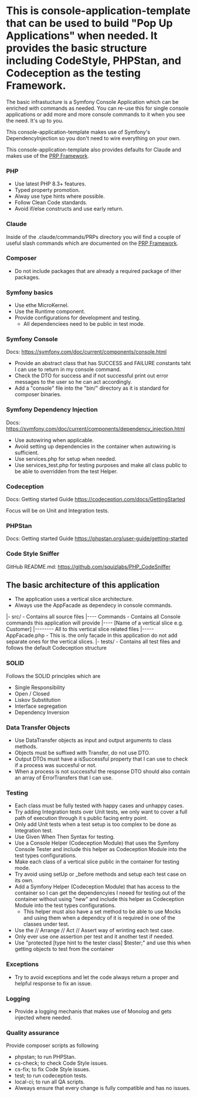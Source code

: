 # This is console-application-template that can be used to build "Pop Up Applications" when needed. It provides the basic structure including CodeStyle, PHPStan, and Codeception as the testing Framework.

The basic infrastucture is a Symfony Console Application which can be enriched with commands as needed. You can re-use this for single console applications or add more and more console commands to it when you see the need. It's up to you.

This console-application-template makes use of Symfony's DependencyInjection so you don't need to wire everything on your own.

This console-application-template also provides defaults for Claude and makes use of the [PRP Framework](https://github.com/Wirasm/PRPs-agentic-eng).

### PHP

- Use latest PHP 8.3+ features.
- Typed property promotion.
- Alway use type hints where possible.
- Follow Clean Code standards.
- Avoid if/else constructs and use early return.

### Claude

Inside of the .claude/commands/PRPs directory you will find a couple of useful slash commands which are documented on the [PRP Framework](https://github.com/Wirasm/PRPs-agentic-eng).

### Composer
- Do not include packages that are already a required package of ither packages.

### Symfony basics
- Use ethe MicroKernel.
- Use the Runtime component.
- Provide configurations for development and testing.
    - All dependenciees need to be public in test mode.

### Symfony Console

Docs: https://symfony.com/doc/current/components/console.html

- Provide an abstract class that has SUCCESS and FAILURE constants taht I can use to return in my console command.
- Check the DTO for success and if not successful print out error messages to the user so he can act accordingly.
- Add a "console" file into the "bin/" directory as it is standard for composer binaries.

### Symfony Dependency Injection

Docs: https://symfony.com/doc/current/components/dependency_injection.html

- Use autowiring when applicable.
- Avoid setting up dependencies in the container when autowiring is sufficient.
- Use services.php for setup when needed.
- Use services_test.php for testing purposes and make all class public to be able to overridden from the test Helper.

### Codeception

Docs: Getting started Guide https://codeception.com/docs/GettingStarted

Focus will be on Unit and Integration tests.

### PHPStan

Docs: Getting started Guide https://phpstan.org/user-guide/getting-started

### Code Style Sniffer

GitHub README.md: https://github.com/squizlabs/PHP_CodeSniffer

## The basic architecture of this application

- The application uses a vertical slice architecture.
- Always use the AppFacade as dependecy in console commands.


|- src/ - Contains all source files
|---- Commands - Contains all Console commands this application will provide
|---- [Name of a vertical slice e.g. Customer]
|-------- All to this vertical slice related files
|----- AppFacade.php - This is. the only facade in this application do not add separate ones for the vertical slices.
|- tests/ - Contains all test files and follows the default Codeception structure

### SOLID

Follows the SOLID principles which are
- Single Responsibility
- Open / Closed
- Liskov Substitution
- Interface segregation
- Dependency Inversion

### Data Transfer Objects

- Use DataTransfer objects as input and output arguments to class methods.
- Objects must be suffixed with Transfer, do not use DTO.
- Output DTOs must have a isSuccessful property that I can use to check if a process was succesful or not.
- When a process is not successful the response DTO should also contain an array of ErrorTransfers that I can use.


### Testing

- Each class must be fully tested with happy cases and unhappy cases.
- Try adding Integration tests over Unit tests, we only want to cover a full path of execution through it s public facing entry point.
- Only add Unit tests when a test setup is too complex to be done as Integration test.
- Use Given When Then Syntax for testing.
- Use a Console Helper (Codeception Module) that uses the Symfony Console Tester and include this helper as Codeception Module into the test types configurations.
- Make each class of a vertical slice public in the container for testing mode.
- Try avoid using setUp or _before methods and setup each test case on its own.
- Add a Symfony Helper (Codeception Module) that has access to the container so I can get the dependencyies I neeed for testing out of the container without using "new" and include this helper as Codeception Module into the test types configurations.
    - This helper must also have a set method to be able to use Mocks and using them when a dependcy of it is required in one of the classes under test.
- Use the // Arrange // Act // Assert way of wrinting each test case.
- Only ever use one assertion per test and it another test if needed.
- Use "protected [type hint to the tester class] $tester;" and use this when getting objects to test from the container

### Exceptions
- Try to avoid exceptions and let the code always return a proper and helpful response to fix an issue.

### Logging
- Provide a logging mechanis that makes use of Monolog and gets injected where needed.

### Quality assurance

Provide composer scripts as following

- phpstan; to run PHPStan.
- cs-check; to check Code Style issues.
- cs-fix; to fix Code Style issues.
- test; to run codeception tests.
- local-ci; to run all QA scripts.
- Alweays ensure that every change is fully compatible and has no issues.